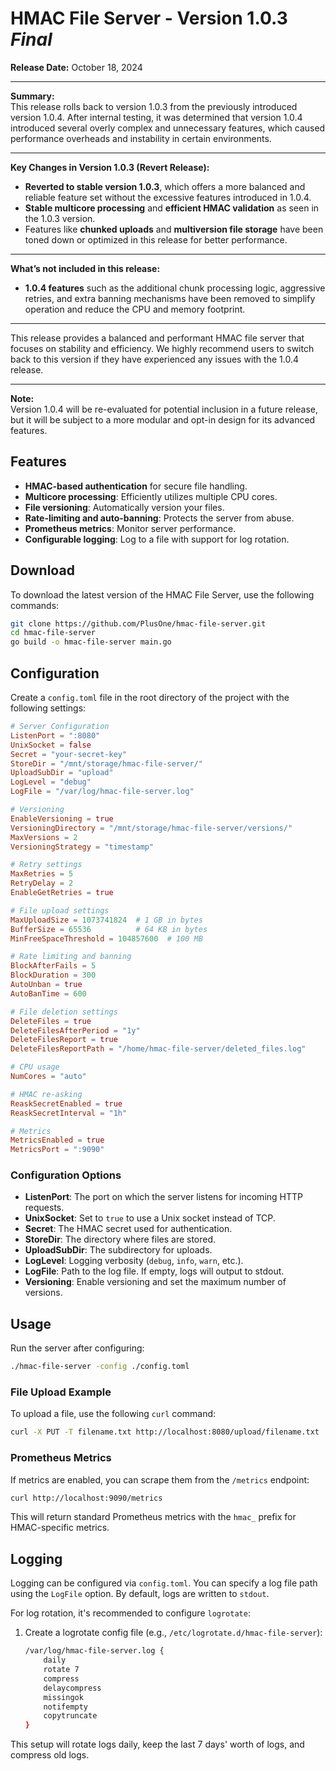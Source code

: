 
# HMAC File Server - Version 1.0.3 *Final*

**Release Date:** October 18, 2024

---

**Summary:**  
This release rolls back to version 1.0.3 from the previously introduced version 1.0.4. After internal testing, it was determined that version 1.0.4 introduced several overly complex and unnecessary features, which caused performance overheads and instability in certain environments.

---

**Key Changes in Version 1.0.3 (Revert Release):**
- **Reverted to stable version 1.0.3**, which offers a more balanced and reliable feature set without the excessive features introduced in 1.0.4.
- **Stable multicore processing** and **efficient HMAC validation** as seen in the 1.0.3 version.
- Features like **chunked uploads** and **multiversion file storage** have been toned down or optimized in this release for better performance.

---

**What’s not included in this release:**
- **1.0.4 features** such as the additional chunk processing logic, aggressive retries, and extra banning mechanisms have been removed to simplify operation and reduce the CPU and memory footprint.

---

This release provides a balanced and performant HMAC file server that focuses on stability and efficiency. We highly recommend users to switch back to this version if they have experienced any issues with the 1.0.4 release.

---

**Note:**  
Version 1.0.4 will be re-evaluated for potential inclusion in a future release, but it will be subject to a more modular and opt-in design for its advanced features.

## Features
- **HMAC-based authentication** for secure file handling.
- **Multicore processing**: Efficiently utilizes multiple CPU cores.
- **File versioning**: Automatically version your files.
- **Rate-limiting and auto-banning**: Protects the server from abuse.
- **Prometheus metrics**: Monitor server performance.
- **Configurable logging**: Log to a file with support for log rotation.
  
## Download

To download the latest version of the HMAC File Server, use the following commands:

```bash
git clone https://github.com/PlusOne/hmac-file-server.git
cd hmac-file-server
go build -o hmac-file-server main.go
```

## Configuration

Create a `config.toml` file in the root directory of the project with the following settings:

```toml
# Server Configuration
ListenPort = ":8080"
UnixSocket = false
Secret = "your-secret-key"
StoreDir = "/mnt/storage/hmac-file-server/"
UploadSubDir = "upload"
LogLevel = "debug"
LogFile = "/var/log/hmac-file-server.log"

# Versioning
EnableVersioning = true
VersioningDirectory = "/mnt/storage/hmac-file-server/versions/"
MaxVersions = 2
VersioningStrategy = "timestamp"

# Retry settings
MaxRetries = 5
RetryDelay = 2
EnableGetRetries = true

# File upload settings
MaxUploadSize = 1073741824  # 1 GB in bytes
BufferSize = 65536          # 64 KB in bytes
MinFreeSpaceThreshold = 104857600  # 100 MB

# Rate limiting and banning
BlockAfterFails = 5
BlockDuration = 300
AutoUnban = true
AutoBanTime = 600

# File deletion settings
DeleteFiles = true
DeleteFilesAfterPeriod = "1y"
DeleteFilesReport = true
DeleteFilesReportPath = "/home/hmac-file-server/deleted_files.log"

# CPU usage
NumCores = "auto"

# HMAC re-asking
ReaskSecretEnabled = true
ReaskSecretInterval = "1h"

# Metrics
MetricsEnabled = true
MetricsPort = ":9090"
```

### Configuration Options

- **ListenPort**: The port on which the server listens for incoming HTTP requests.
- **UnixSocket**: Set to `true` to use a Unix socket instead of TCP.
- **Secret**: The HMAC secret used for authentication.
- **StoreDir**: The directory where files are stored.
- **UploadSubDir**: The subdirectory for uploads.
- **LogLevel**: Logging verbosity (`debug`, `info`, `warn`, etc.).
- **LogFile**: Path to the log file. If empty, logs will output to stdout.
- **Versioning**: Enable versioning and set the maximum number of versions.

## Usage

Run the server after configuring:

```bash
./hmac-file-server -config ./config.toml
```

### File Upload Example

To upload a file, use the following `curl` command:

```bash
curl -X PUT -T filename.txt http://localhost:8080/upload/filename.txt
```

### Prometheus Metrics

If metrics are enabled, you can scrape them from the `/metrics` endpoint:

```bash
curl http://localhost:9090/metrics
```

This will return standard Prometheus metrics with the `hmac_` prefix for HMAC-specific metrics.

## Logging

Logging can be configured via `config.toml`. You can specify a log file path using the `LogFile` option. By default, logs are written to `stdout`.

For log rotation, it's recommended to configure `logrotate`:

1. Create a logrotate config file (e.g., `/etc/logrotate.d/hmac-file-server`):
    ```bash
    /var/log/hmac-file-server.log {
        daily
        rotate 7
        compress
        delaycompress
        missingok
        notifempty
        copytruncate
    }
    ```

This setup will rotate logs daily, keep the last 7 days' worth of logs, and compress old logs.
